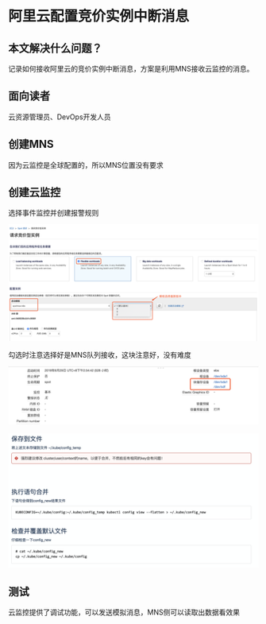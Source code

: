 # 阿里云配置竞价实例中断消息

## 本文解决什么问题？

记录如何接收阿里云的竞价实例中断消息，方案是利用MNS接收云监控的消息。

## 面向读者

云资源管理员、DevOps开发人员

## 创建MNS

因为云监控是全球配置的，所以MNS位置没有要求

## 创建云监控

选择事件监控并创建报警规则

![](../.gitbook/assets/image%20%2822%29.png)

勾选时注意选择好是MNS队列接收，这块注意好，没有难度

![](../.gitbook/assets/image%20%2823%29.png)

![](../.gitbook/assets/image%20%282%29.png)

## 测试

云监控提供了调试功能，可以发送模拟消息，MNS侧可以读取出数据看效果



